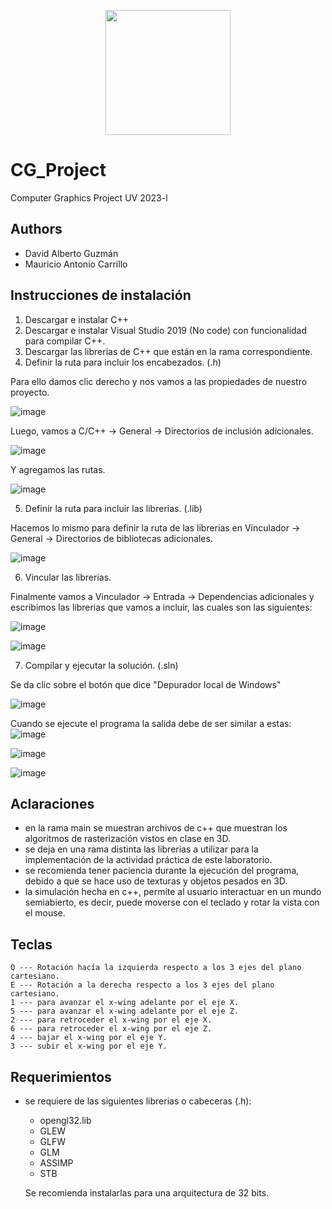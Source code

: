 <p align='center'>
  <img width='200' heigth='225' src='https://user-images.githubusercontent.com/62605744/171186764-43f7aae0-81a9-4b6e-b4ce-af963564eafb.png'>
</p>

# CG_Project
Computer Graphics Project UV 2023-l

## Authors
- David Alberto Guzmán
- Mauricio Antonio Carrillo

## Instrucciones de instalación
1. Descargar e instalar C++
2. Descargar e instalar Visual Studio 2019 (No code) con funcionalidad para compilar C++.
3. Descargar las librerias de C++ que están en la rama correspondiente.
4. Definir la ruta para incluir los encabezados. (.h)

Para ello damos clic derecho y nos vamos a las propiedades de nuestro proyecto.

![image](https://user-images.githubusercontent.com/62605744/231725249-7a947845-f8f8-4c77-8899-2663cbeea67d.png)

Luego, vamos a C/C++ -> General -> Directorios de inclusión adicionales.

![image](https://user-images.githubusercontent.com/62605744/231725418-584a598c-dea1-4433-9b93-2993ed6c9220.png)

Y agregamos las rutas.

![image](https://user-images.githubusercontent.com/62605744/231725780-b1eaad80-4291-4613-a978-a7a4d792f89b.png)

5. Definir la ruta para incluir las librerias. (.lib)

Hacemos lo mismo para definir la ruta de las librerias en Vinculador -> General -> Directorios de bibliotecas adicionales.

![image](https://user-images.githubusercontent.com/62605744/231726135-2039971a-8aaa-4f5b-ba86-76f842b2bc16.png)

6. Vincular las librerias.

Finalmente vamos a Vinculador -> Entrada -> Dependencias adicionales y escribimos las librerias que vamos a incluir, las cuales son las siguientes:

![image](https://user-images.githubusercontent.com/62605744/231726364-75b27b4b-d5ab-4dba-b474-31d5ef772c6b.png)

![image](https://github.com/Daga2001/Lab3_CG/assets/62605744/633d6e2e-59f0-4c3f-93a9-97e9f5727cde)

7. Compilar y ejecutar la solución. (.sln)

Se da clic sobre el botón que dice "Depurador local de Windows"

![image](https://user-images.githubusercontent.com/62605744/231726848-7ee4b067-c36b-42d5-9fd8-a011c8ff31e1.png)

Cuando se ejecute el programa la salida debe de ser similar a estas:
![image](https://github.com/Daga2001/CG_Project/assets/62605744/4def088c-757d-4b6b-8128-75a1dac596fe)

![image](https://github.com/Daga2001/CG_Project/assets/62605744/992f130a-e004-4e4c-ba2c-361c5e78817c)

![image](https://github.com/Daga2001/CG_Project/assets/62605744/f976cf93-8034-489c-8410-cd9bb6e61da8)

## Aclaraciones
- en la rama main se muestran archivos de c++ que muestran los algoritmos de rasterización vistos en clase en 3D.
- se deja en una rama distinta las librerias a utilizar para la implementación de la actividad práctica de este laboratorio.
- se recomienda tener paciencia durante la ejecución del programa, debido a que se hace uso de texturas y objetos pesados en 3D.
- la simulación hecha en c++, permite al usuario interactuar en un mundo semiabierto, es decir, puede moverse con el teclado y rotar la vista con el mouse.

## Teclas
```
Q --- Rotación hacía la izquierda respecto a los 3 ejes del plano cartesiano.
E --- Rotación a la derecha respecto a los 3 ejes del plano cartesiano.
1 --- para avanzar el x-wing adelante por el eje X.
5 --- para avanzar el x-wing adelante por el eje Z.
2 --- para retroceder el x-wing por el eje X.
6 --- para retroceder el x-wing por el eje Z.
4 --- bajar el x-wing por el eje Y.
3 --- subir el x-wing por el eje Y.
```

## Requerimientos
- se requiere de las siguientes librerias o cabeceras (.h):
  - opengl32.lib
  - GLEW
  - GLFW 
  - GLM
  - ASSIMP
  - STB

  Se recomienda instalarlas para una arquitectura de 32 bits.
